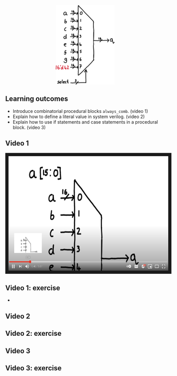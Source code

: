 <p align="center">
  <img height="250" src="misc/circuit.png" />
</p>

## Learning outcomes
* Introduce combinatorial procedural blocks ``always_comb``. (video 1)
* Explain how to define a literal value in system verilog. (video 2)
* Explain how to use if statements and case statements in a procedural block. (video 3)

## Video 1
<p align="center">
	<a href="http://www.youtube.com/watch?feature=player_embedded&v=xdUcyrSBPWk
	" target="_blank"><img src="misc/video1_thumb.png" 
	alt="Lesson Video" width="510" height="360" border="10" /></a>
</p>

## Video 1: exercise

*  

## Video 2

## Video 2: exercise

## Video 3

## Video 3: exercise


